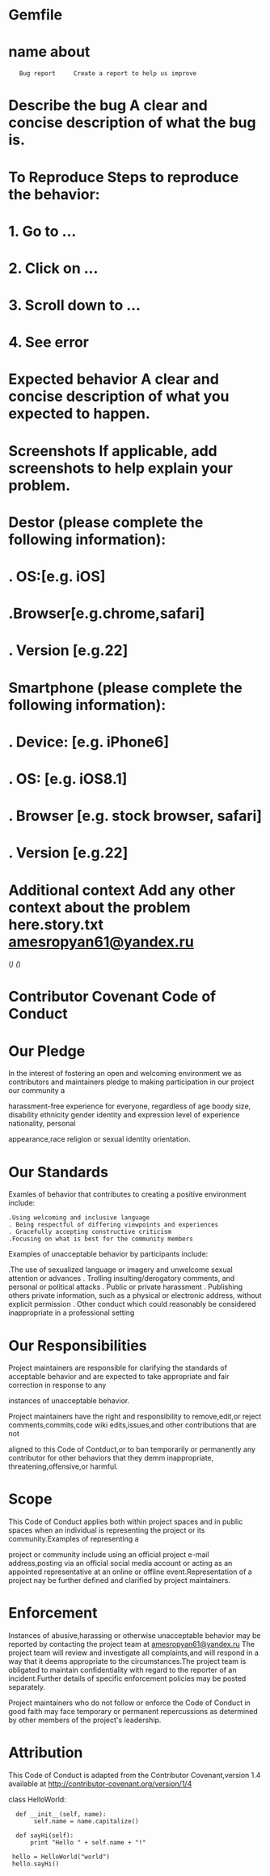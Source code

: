 #              Gemfile

#         name               about
       Bug report     Create a report to help us improve
# Describe the bug A clear and concise description of what the bug is.

# To Reproduce Steps to reproduce the behavior:

#     1. Go to ...
#     2. Click on ...
#     3. Scroll down to ...
#     4. See error

# Expected behavior A clear and concise description of what you expected to happen.

# Screenshots If applicable, add screenshots to help explain your problem.

# Destor (please complete the following information):

#   . OS:[e.g. iOS]
#    .Browser[e.g.chrome,safari]
#    . Version [e.g.22]

# Smartphone (please complete the following information):

#    . Device: [e.g. iPhone6]
#    . OS: [e.g. iOS8.1]
#    . Browser [e.g. stock browser, safari]
#    . Version [e.g.22]
# Additional context Add any other context about the problem here.story.txt amesropyan61@yandex.ru
(*)
(*)
# Contributor Covenant Code of Conduct

# Our Pledge

In the interest of fostering an open and welcoming environment we as contributors and
maintainers pledge to making participation in our project our community a

harassment-free experience for everyone, regardless of age boody size, disability
ethnicity gender identity and expression level of experience nationality, personal

appearance,race religion or sexual identity orientation.

# Our Standards

Examles of behavior that contributes to creating a positive environment include:

    .Using welcoming and inclusive language
    . Being respectful of differing viewpoints and experiences
    . Gracefully accepting constructive criticism
    .Focusing on what is best for the community members
    
Examples of unacceptable behavior by participants include:

   .The use of sexualized language or imagery and unwelcome sexual attention or
     advances
   . Trolling insulting/derogatory comments, and personal or political attacks
   . Public or private harassment
   . Publishing others private information, such as a physical or electronic address,
     without explicit permission
   . Other conduct which could reasonably be considered inappropriate in a
     professional setting
     
# Our Responsibilities

Project maintainers are responsible for clarifying the standards of acceptable behavior
and are expected to take appropriate and fair correction in response to any

instances of unacceptable behavior.

Project maintainers have the right and responsibility to remove,edit,or reject
comments,commits,code wiki edits,issues,and other contributions that are not

aligned to this Code of Contduct,or to ban temporarily or permanently any contributor
for other behaviors that they demm inappropriate, threatening,offensive,or harmful.

# Scope

This Code of Conduct applies both within project spaces and in public spaces when an
individual is representing the project or its community.Examples of representing a

project or community include using an official project e-mail address,posting via an
official social media account or acting as an appointed representative at an online or
offline event.Representation of a project nay be further defined and clarified by project
maintainers.

# Enforcement

Instances of abusive,harassing or otherwise unacceptable behavior may be reported by
contacting the project team at amesropyan61@yandex.ru The project team will review
and investigate all complaints,and will respond in a way that it deems appropriate to
the circumstances.The project team is obligated to maintain confidentiality with regard
to the reporter of an incident.Further details of specific enforcement policies may be
posted separately.

Project maintainers who do not follow or enforce the Code of Conduct in good faith
may face temporary or permanent repercussions as determined by other members of
the project's leadership.

# Attribution

This Code of Conduct is adapted from the Contributor Covenant,version 1.4 available
at http://contributor-covenant.org/version/1/4

   class HelloWorld:
   
      def __init__(self, name):
           self.name = name.capitalize()
           
      def sayHi(self):
          print "Hello " + self.name + "!"
          
     hello = HelloWorld("world")
     hello.sayHi()
     




